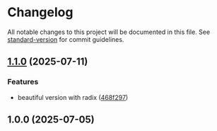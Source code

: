 # Changelog

All notable changes to this project will be documented in this file. See [standard-version](https://github.com/conventional-changelog/standard-version) for commit guidelines.

## [1.1.0](https://github.com/burtek/dtrw-app-z15a/compare/v1.0.0...v1.1.0) (2025-07-11)


### Features

* beautiful version with radix ([468f297](https://github.com/burtek/dtrw-app-z15a/commit/468f2977b27631c55b737caafdd25371c8b4994e))

## 1.0.0 (2025-07-05)
